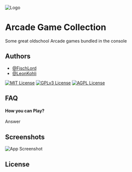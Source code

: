 ![Logo](https://i.ibb.co/FXFpvz6/p22matelogo.jpg)

# Arcade Game Collection

Some great oldschool Arcade games bundled in the console

## Authors

- [@FischLord](https://github.com/FischLord)
- [@LeonKohli](https://github.com/LeonKohli)

[![MIT License](https://img.shields.io/badge/License-MIT-green.svg)](https://choosealicense.com/licenses/mit/)
[![GPLv3 License](https://img.shields.io/badge/License-GPL%20v3-yellow.svg)](https://opensource.org/licenses/)
[![AGPL License](https://img.shields.io/badge/license-AGPL-blue.svg)](http://www.gnu.org/licenses/agpl-3.0)

## FAQ

#### How you can Play?

Answer

## Screenshots

![App Screenshot](https://via.placeholder.com/468x300?text=App+Screenshot+Here)


## License
